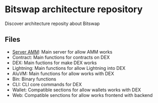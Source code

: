 # Bitswap architecture repository

Discover architecture reposity about Bitswap

## Files

- [Server AMM](https://github.com/BitSwap-BiFi/Bitswap-core/tree/main/server/amm): Main server for allow AMM works
- Contract: Main functions for contracts on DEX
- DEX: Main fuctions for make DEX works
- Lightning: Main functions for allow Lightning into DEX
- AluVM: Main functions for allow works with DEX
- Bin: Binary functions
- CLI: CLI core commands for DEX
- Wallet: Compatible sections for allow wallets works with DEX
- Web: Compatible senctions for allow works frontend with backend
